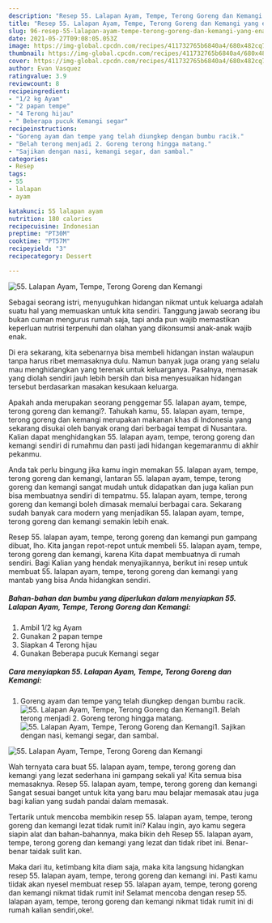 ```yaml
---
description: "Resep 55. Lalapan Ayam, Tempe, Terong Goreng dan Kemangi yang enak dan Mudah Dibuat"
title: "Resep 55. Lalapan Ayam, Tempe, Terong Goreng dan Kemangi yang enak dan Mudah Dibuat"
slug: 96-resep-55-lalapan-ayam-tempe-terong-goreng-dan-kemangi-yang-enak-dan-mudah-dibuat
date: 2021-05-27T09:08:05.053Z
image: https://img-global.cpcdn.com/recipes/411732765b6840a4/680x482cq70/55-lalapan-ayam-tempe-terong-goreng-dan-kemangi-foto-resep-utama.jpg
thumbnail: https://img-global.cpcdn.com/recipes/411732765b6840a4/680x482cq70/55-lalapan-ayam-tempe-terong-goreng-dan-kemangi-foto-resep-utama.jpg
cover: https://img-global.cpcdn.com/recipes/411732765b6840a4/680x482cq70/55-lalapan-ayam-tempe-terong-goreng-dan-kemangi-foto-resep-utama.jpg
author: Evan Vasquez
ratingvalue: 3.9
reviewcount: 8
recipeingredient:
- "1/2 kg Ayam"
- "2 papan tempe"
- "4 Terong hijau"
- " Beberapa pucuk Kemangi segar"
recipeinstructions:
- "Goreng ayam dan tempe yang telah diungkep dengan bumbu racik."
- "Belah terong menjadi 2. Goreng terong hingga matang."
- "Sajikan dengan nasi, kemangi segar, dan sambal."
categories:
- Resep
tags:
- 55
- lalapan
- ayam

katakunci: 55 lalapan ayam 
nutrition: 180 calories
recipecuisine: Indonesian
preptime: "PT30M"
cooktime: "PT57M"
recipeyield: "3"
recipecategory: Dessert

---
```



![55. Lalapan Ayam, Tempe, Terong Goreng dan Kemangi](https://img-global.cpcdn.com/recipes/411732765b6840a4/680x482cq70/55-lalapan-ayam-tempe-terong-goreng-dan-kemangi-foto-resep-utama.jpg)

Sebagai seorang istri, menyuguhkan hidangan nikmat untuk keluarga adalah suatu hal yang memuaskan untuk kita sendiri. Tanggung jawab seorang ibu bukan cuman mengurus rumah saja, tapi anda pun wajib memastikan keperluan nutrisi terpenuhi dan olahan yang dikonsumsi anak-anak wajib enak.

Di era  sekarang, kita sebenarnya bisa membeli hidangan instan walaupun tanpa harus ribet memasaknya dulu. Namun banyak juga orang yang selalu mau menghidangkan yang terenak untuk keluarganya. Pasalnya, memasak yang diolah sendiri jauh lebih bersih dan bisa menyesuaikan hidangan tersebut berdasarkan masakan kesukaan keluarga. 



Apakah anda merupakan seorang penggemar 55. lalapan ayam, tempe, terong goreng dan kemangi?. Tahukah kamu, 55. lalapan ayam, tempe, terong goreng dan kemangi merupakan makanan khas di Indonesia yang sekarang disukai oleh banyak orang dari berbagai tempat di Nusantara. Kalian dapat menghidangkan 55. lalapan ayam, tempe, terong goreng dan kemangi sendiri di rumahmu dan pasti jadi hidangan kegemaranmu di akhir pekanmu.

Anda tak perlu bingung jika kamu ingin memakan 55. lalapan ayam, tempe, terong goreng dan kemangi, lantaran 55. lalapan ayam, tempe, terong goreng dan kemangi sangat mudah untuk didapatkan dan juga kalian pun bisa membuatnya sendiri di tempatmu. 55. lalapan ayam, tempe, terong goreng dan kemangi boleh dimasak memalui berbagai cara. Sekarang sudah banyak cara modern yang menjadikan 55. lalapan ayam, tempe, terong goreng dan kemangi semakin lebih enak.

Resep 55. lalapan ayam, tempe, terong goreng dan kemangi pun gampang dibuat, lho. Kita jangan repot-repot untuk membeli 55. lalapan ayam, tempe, terong goreng dan kemangi, karena Kita dapat membuatnya di rumah sendiri. Bagi Kalian yang hendak menyajikannya, berikut ini resep untuk membuat 55. lalapan ayam, tempe, terong goreng dan kemangi yang mantab yang bisa Anda hidangkan sendiri.

<!--inarticleads1-->

##### Bahan-bahan dan bumbu yang diperlukan dalam menyiapkan 55. Lalapan Ayam, Tempe, Terong Goreng dan Kemangi:

1. Ambil 1/2 kg Ayam
1. Gunakan 2 papan tempe
1. Siapkan 4 Terong hijau
1. Gunakan  Beberapa pucuk Kemangi segar




<!--inarticleads2-->

##### Cara menyiapkan 55. Lalapan Ayam, Tempe, Terong Goreng dan Kemangi:

1. Goreng ayam dan tempe yang telah diungkep dengan bumbu racik.
<img src="https://img-global.cpcdn.com/steps/b60d78549d2be4ef/160x128cq70/55-lalapan-ayam-tempe-terong-goreng-dan-kemangi-langkah-memasak-1-foto.jpg" alt="55. Lalapan Ayam, Tempe, Terong Goreng dan Kemangi">1. Belah terong menjadi 2. Goreng terong hingga matang.
<img src="https://img-global.cpcdn.com/steps/e469b4db73f81252/160x128cq70/55-lalapan-ayam-tempe-terong-goreng-dan-kemangi-langkah-memasak-2-foto.jpg" alt="55. Lalapan Ayam, Tempe, Terong Goreng dan Kemangi">1. Sajikan dengan nasi, kemangi segar, dan sambal.
<img src="https://img-global.cpcdn.com/steps/271e1399e32743bd/160x128cq70/55-lalapan-ayam-tempe-terong-goreng-dan-kemangi-langkah-memasak-3-foto.jpg" alt="55. Lalapan Ayam, Tempe, Terong Goreng dan Kemangi">



Wah ternyata cara buat 55. lalapan ayam, tempe, terong goreng dan kemangi yang lezat sederhana ini gampang sekali ya! Kita semua bisa memasaknya. Resep 55. lalapan ayam, tempe, terong goreng dan kemangi Sangat sesuai banget untuk kita yang baru mau belajar memasak atau juga bagi kalian yang sudah pandai dalam memasak.

Tertarik untuk mencoba membikin resep 55. lalapan ayam, tempe, terong goreng dan kemangi lezat tidak rumit ini? Kalau ingin, ayo kamu segera siapin alat dan bahan-bahannya, maka bikin deh Resep 55. lalapan ayam, tempe, terong goreng dan kemangi yang lezat dan tidak ribet ini. Benar-benar taidak sulit kan. 

Maka dari itu, ketimbang kita diam saja, maka kita langsung hidangkan resep 55. lalapan ayam, tempe, terong goreng dan kemangi ini. Pasti kamu tiidak akan nyesel membuat resep 55. lalapan ayam, tempe, terong goreng dan kemangi nikmat tidak rumit ini! Selamat mencoba dengan resep 55. lalapan ayam, tempe, terong goreng dan kemangi nikmat tidak rumit ini di rumah kalian sendiri,oke!.

